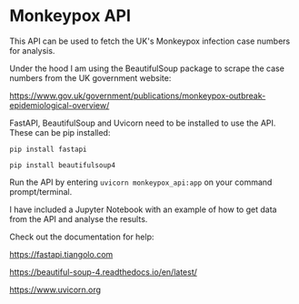 # Monkeypox API 

This API can be used to fetch the UK's Monkeypox infection case numbers for analysis.

Under the hood I am using the BeautifulSoup package to scrape the case numbers from the UK government website:

https://www.gov.uk/government/publications/monkeypox-outbreak-epidemiological-overview/

FastAPI, BeautifulSoup and Uvicorn need to be installed to use the API. These can be pip installed:

```
pip install fastapi

pip install beautifulsoup4
```

Run the API by entering `uvicorn monkeypox_api:app` on your command prompt/terminal.

I have included a Jupyter Notebook with an example of how to get data from the API and analyse the results. 

Check out the documentation for help:

https://fastapi.tiangolo.com

https://beautiful-soup-4.readthedocs.io/en/latest/

https://www.uvicorn.org
